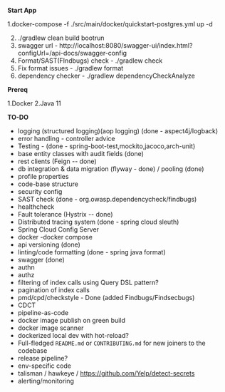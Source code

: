 **Start App**

1.docker-compose -f ./src/main/docker/quickstart-postgres.yml up -d

2. ./gradlew clean build bootrun
3. swagger url - http://localhost:8080/swagger-ui/index.html?configUrl=/api-docs/swagger-config
4. Format/SAST(FIndbugs) check - ./gradlew check 
5. Fix format issues - ./gradlew format
6. dependency checker - ./gradlew dependencyCheckAnalyze

**Prereq**

1.Docker
2.Java 11

**TO-DO**

- logging (structured logging)(aop logging) (done - aspect4j/logback)
- error handling - controller advice
- Testing - (done - spring-boot-test,mockito,jacoco,arch-unit)
- base entity classes with audit fields (done)
- rest clients (Feign -- done)
- db integration & data migration (flyway - done) / pooling (done)
- profile properties
- code-base structure
- security config
- SAST check (done - org.owasp.dependencycheck/findbugs)
- healthcheck 
- Fault tolerance (Hystrix -- done)
- Distributed tracing system (done - spring cloud sleuth)
- Spring Cloud Config Server
- docker -docker compose
- api versioning (done)
- linting/code formatting  (done - spring java format)
- swagger (done)
- authn
- authz
- filtering of index calls using Query DSL pattern?
- pagination of index calls
- pmd/cpd/checkstyle - Done (added Findbugs/Findsecbugs)
- CDCT
- pipeline-as-code
- docker image publish on green build
- docker image scanner
- dockerized local dev with hot-reload?
- Full-fledged `README.md` or `CONTRIBUTING.md` for new joiners to the codebase
- release pipeline?
- env-specific code
- talisman / hawkeye / https://github.com/Yelp/detect-secrets
- alerting/monitoring
